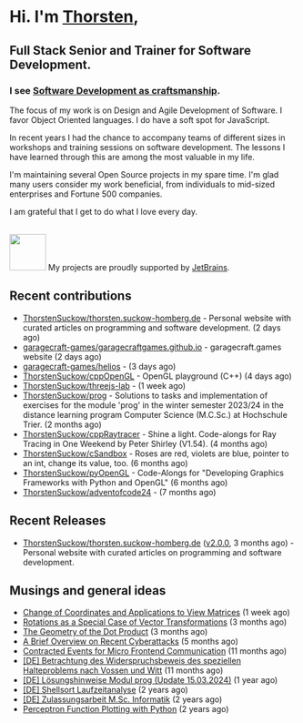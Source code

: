 # Hi. I'm [Thorsten](https://thorsten.suckow-homberg.de/about),
## Full Stack Senior and Trainer for Software Development.

### I see [Software Development as craftsmanship](https://thorsten.suckow-homberg.de/docs/articles/software-craftsmanship/).

The focus of my work is on Design and Agile Development of Software.
I favor Object Oriented languages. I do have a soft spot for JavaScript.

In recent years I had the chance to accompany teams of different sizes in workshops and training sessions on software development. The lessons I have learned through this are among the most valuable in my life.

I'm maintaining several Open Source projects in my spare time. I'm glad many users consider my work beneficial, from individuals to mid-sized enterprises and Fortune 500 companies.

I am grateful that I get to do what I love every day.

<br />
<img src="https://resources.jetbrains.com/storage/products/company/brand/logos/jb_beam.png" width="64"/> My projects are proudly supported by <a href="https://jb.gg/OpenSourceSupport">JetBrains</a>.



## Recent contributions

- [ThorstenSuckow/thorsten.suckow-homberg.de](https://github.com/ThorstenSuckow/thorsten.suckow-homberg.de) - Personal website with curated articles on programming and software development.  (2 days ago)
- [garagecraft-games/garagecraftgames.github.io](https://github.com/garagecraft-games/garagecraftgames.github.io) - garagecraft.games website (2 days ago)
- [garagecraft-games/helios](https://github.com/garagecraft-games/helios) -  (3 days ago)
- [ThorstenSuckow/cppOpenGL](https://github.com/ThorstenSuckow/cppOpenGL) - OpenGL playground (C&#43;&#43;) (4 days ago)
- [ThorstenSuckow/threejs-lab](https://github.com/ThorstenSuckow/threejs-lab) -  (1 week ago)
- [ThorstenSuckow/prog](https://github.com/ThorstenSuckow/prog) - Solutions to tasks and implementation of exercises for the module &#39;prog&#39; in the winter semester 2023/24 in the distance learning program Computer Science (M.C.Sc.) at Hochschule Trier. (2 months ago)
- [ThorstenSuckow/cppRaytracer](https://github.com/ThorstenSuckow/cppRaytracer) - Shine a light. Code-alongs for Ray Tracing in One Weekend by Peter Shirley (V1.54).  (4 months ago)
- [ThorstenSuckow/cSandbox](https://github.com/ThorstenSuckow/cSandbox) - Roses are red, violets are blue, pointer to an int, change its value, too. (6 months ago)
- [ThorstenSuckow/pyOpenGL](https://github.com/ThorstenSuckow/pyOpenGL) - Code-Alongs for &#34;Developing Graphics Frameworks with Python and OpenGL&#34; (6 months ago)
- [ThorstenSuckow/adventofcode24](https://github.com/ThorstenSuckow/adventofcode24) -  (7 months ago)


## Recent Releases

- [ThorstenSuckow/thorsten.suckow-homberg.de](https://github.com/ThorstenSuckow/thorsten.suckow-homberg.de) ([v2.0.0](https://github.com/ThorstenSuckow/thorsten.suckow-homberg.de/releases/tag/v2.0.0), 3 months ago) - Personal website with curated articles on programming and software development. 

## Musings and general ideas

- [Change of Coordinates and Applications to View Matrices](https://thorsten.suckow-homberg.de/blog/change-of-coordinates-and-applications-to-view-matrices) (1 week ago)
- [Rotations as a Special Case of Vector Transformations](https://thorsten.suckow-homberg.de/blog/rotations-as-a-special-case-of-vector-transformations) (3 months ago)
- [The Geometry of the Dot Product](https://thorsten.suckow-homberg.de/blog/the-geometry-of-the-dot-product) (3 months ago)
- [A Brief Overview on Recent Cyberattacks](https://thorsten.suckow-homberg.de/blog/a-brief-overview-on-recent-cyberattacks) (5 months ago)
- [Contracted Events for Micro Frontend Communication](https://thorsten.suckow-homberg.de/blog/contracted-events-for-micro-frontend-communication) (11 months ago)
- [[DE] Betrachtung des Widerspruchsbeweis des speziellen Halteproblems nach Vossen und Witt](https://thorsten.suckow-homberg.de/blog/betrachtung-des-widerspruchsbeweis-des-speziellen-halteproblems-nach-vossen-und-witt) (11 months ago)
- [[DE] Lösungshinweise Modul prog (Update 15.03.2024)](https://thorsten.suckow-homberg.de/blog/loesungshinweise-prog-fh-trier) (1 year ago)
- [[DE] Shellsort Laufzeitanalyse](https://thorsten.suckow-homberg.de/blog/shellsort-lauzeitanalyse) (2 years ago)
- [[DE] Zulassungsarbeit M.Sc. Informatik](https://thorsten.suckow-homberg.de/blog/2023-12-31-zulassungsarbeit-master-of-computer-science) (2 years ago)
- [Perceptron Function Plotting with Python](https://thorsten.suckow-homberg.de/blog/2023/07/11/perceptron-function-plotting-in-python) (2 years ago)
